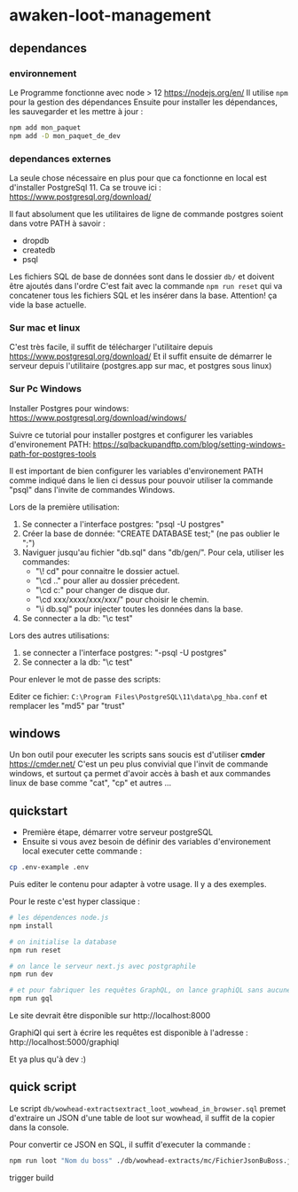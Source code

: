 # awaken-loot-management

## dependances

### environnement

Le Programme fonctionne avec node > 12 https://nodejs.org/en/
Il utilise `npm` pour la gestion des dépendances
Ensuite pour installer les dépendances, les sauvegarder et les mettre à jour :

```bash
npm add mon_paquet
npm add -D mon_paquet_de_dev
```

### dependances externes

La seule chose nécessaire en plus pour que ca fonctionne en local est d'installer PostgreSql 11.
Ca se trouve ici : https://www.postgresql.org/download/

Il faut absolument que les utilitaires de ligne de commande postgres soient dans votre PATH à savoir :

- dropdb
- createdb
- psql

Les fichiers SQL de base de données sont dans le dossier `db/` et doivent être ajoutés dans l'ordre
C'est fait avec la commande `npm run reset` qui va concatener tous les fichiers SQL et les insérer dans la base. Attention! ça vide la base actuelle.

### Sur mac et linux

C'est très facile, il suffit de télécharger l'utilitaire depuis https://www.postgresql.org/download/
Et il suffit ensuite de démarrer le serveur depuis l'utilitaire (postgres.app sur mac, et postgres sous linux)

### Sur Pc Windows

Installer Postgres pour windows: https://www.postgresql.org/download/windows/

Suivre ce tutorial pour installer postgres et configurer les variables d'environement PATH: https://sqlbackupandftp.com/blog/setting-windows-path-for-postgres-tools

Il est important de bien configurer les variables d'environement PATH comme indiqué dans le lien ci dessus pour pouvoir utiliser la commande "psql" dans l'invite de commandes Windows.

Lors de la première utilisation:

1. Se connecter a l'interface postgres: "psql -U postgres"
2. Créer la base de donnée: "CREATE DATABASE test;" (ne pas oublier le ";")
3. Naviguer jusqu'au fichier "db.sql" dans "db/gen/".
   Pour cela, utiliser les commandes:
   - "\\! cd" pour connaitre le dossier actuel.
   - "\cd .." pour aller au dossier précedent.
   - "\cd c:" pour changer de disque dur.
   - "\cd xxx/xxxx/xxx/xxx/" pour choisir le chemin.
   - "\i db.sql" pour injecter toutes les données dans la base.
4. Se connecter a la db: "\c test"

Lors des autres utilisations:

1. se connecter a l'interface postgres: "-psql -U postgres"
2. Se connecter a la db: "\c test"

Pour enlever le mot de passe des scripts:

Editer ce fichier:
`C:\Program Files\PostgreSQL\11\data\pg_hba.conf`
et remplacer les "md5" par "trust"

## windows

Un bon outil pour executer les scripts sans soucis est d'utiliser **cmder** https://cmder.net/
C'est un peu plus convivial que l'invit de commande windows, et surtout ça permet d'avoir accès à bash et aux commandes linux de base comme "cat", "cp" et autres ...

## quickstart

- Première étape, démarrer votre serveur postgreSQL
- Ensuite si vous avez besoin de définir des variables d'environement local executer cette commande :

```bash
cp .env-example .env
```

Puis editer le contenu pour adapter à votre usage. Il y a des exemples.

Pour le reste c'est hyper classique :

```bash
# les dépendences node.js
npm install

# on initialise la database
npm run reset

# on lance le serveur next.js avec postgraphile
npm run dev

# et pour fabriquer les requêtes GraphQL, on lance graphiQL sans aucune restriction d'accès
npm run gql
```

Le site devrait être disponible sur http://localhost:8000

GraphiQl qui sert à écrire les requêtes est disponible à l'adresse : http://localhost:5000/graphiql

Et ya plus qu'à dev :)

## quick script

Le script `db/wowhead-extractsextract_loot_wowhead_in_browser.sql` premet d'extraire un JSON d'une table de loot sur wowhead, il suffit de la copier dans la console.

Pour convertir ce JSON en SQL, il suffit d'executer la commande :

```bash
npm run loot "Nom du boss" ./db/wowhead-extracts/mc/FichierJsonBuBoss.json
```

trigger build
